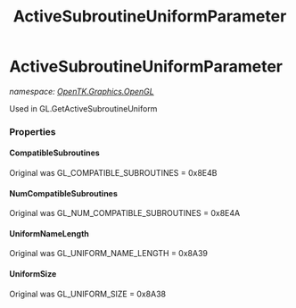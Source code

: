 ﻿---
title: ActiveSubroutineUniformParameter
---

# ActiveSubroutineUniformParameter
_namespace: [OpenTK.Graphics.OpenGL](N-OpenTK.Graphics.OpenGL.html)_

Used in GL.GetActiveSubroutineUniform



### Properties

#### CompatibleSubroutines
Original was GL_COMPATIBLE_SUBROUTINES = 0x8E4B
#### NumCompatibleSubroutines
Original was GL_NUM_COMPATIBLE_SUBROUTINES = 0x8E4A
#### UniformNameLength
Original was GL_UNIFORM_NAME_LENGTH = 0x8A39
#### UniformSize
Original was GL_UNIFORM_SIZE = 0x8A38

